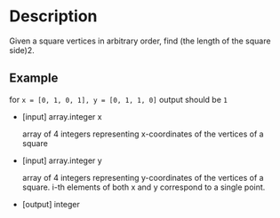 # Description
Given a square vertices in arbitrary order, find (the length of the square side)2.

## Example
for `x = [0, 1, 0, 1], y = [0, 1, 1, 0]` output should be `1`
- [input] array.integer x

  array of 4 integers representing x-coordinates of the vertices of a square 

- [input] array.integer y

  array of 4 integers representing y-coordinates of the vertices of a square. i-th elements of both x and y correspond to a single point. 

- [output] integer
